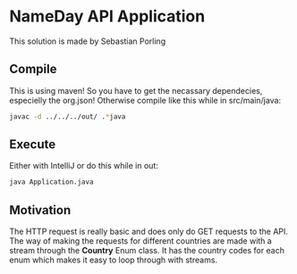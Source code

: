 # NameDay API Application
This solution is made by Sebastian Porling

## Compile
This is using maven! So you have to get the necassary dependecies, especielly the org.json!
Otherwise compile like this while in src/main/java:
```bash
javac -d ../../../out/ .*java 
```

## Execute
Either with IntelliJ or do this while in out:
```bash
java Application.java
```

## Motivation
The HTTP request is really basic and does only do GET requests to the API. The way of making the requests for different countries are made with a stream through the **Country** Enum class. It has the country codes for each enum which makes it easy to loop through with streams.
